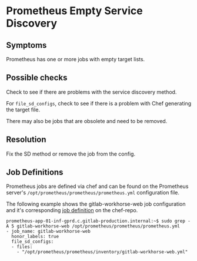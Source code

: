 # Prometheus Empty Service Discovery

## Symptoms

Prometheus has one or more jobs with empty target lists.

## Possible checks

Check to see if there are problems with the service discovery method.

For `file_sd_configs`, check to see if there is a problem with Chef generating the target file.

There may also be jobs that are obsolete and need to be removed.

## Resolution

Fix the SD method or remove the job from the config.

## Job Definitions

Prometheus jobs are defined via chef and can be found on the Prometheus server's `/opt/prometheus/prometheus/prometheus.yml` configuration file.

The following example shows the gitlab-workhorse-web job configuration and it's corresponding [job definition](https://gitlab.com/gitlab-com/gl-infra/chef-repo/-/blob/master/roles/gprd-infra-prometheus-server-app.json#L116-120) on the chef-repo.

```
prometheus-app-01-inf-gprd.c.gitlab-production.internal:~$ sudo grep -A 5 gitlab-workhorse-web /opt/prometheus/prometheus/prometheus.yml
- job_name: gitlab-workhorse-web
  honor_labels: true
  file_sd_configs:
  - files:
    - "/opt/prometheus/prometheus/inventory/gitlab-workhorse-web.yml"
```
